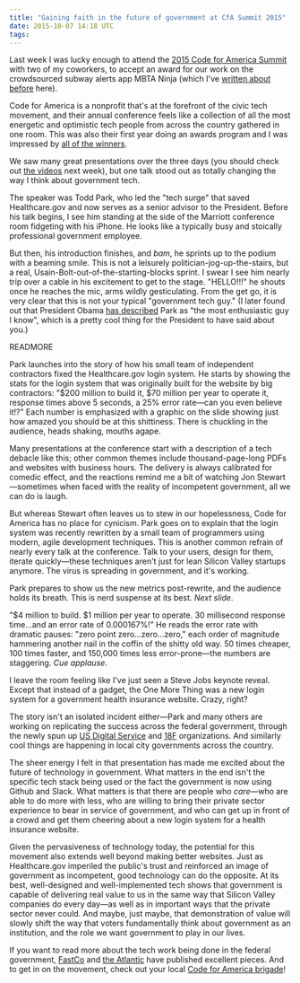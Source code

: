 ```yaml
---
title: "Gaining faith in the future of government at CfA Summit 2015"
date: 2015-10-07 14:18 UTC
tags:
---
```


Last week I was lucky enough to attend the [2015 Code for America Summit](https://www.codeforamerica.org/summit/) with two of my coworkers, to accept an award for our work on the crowdsourced subway alerts app MBTA Ninja (which I've [written about before](http://geoffreylitt.com/2015/02/28/mbta-ninja.html) here).

Code for America is a nonprofit that's at the forefront of the civic tech movement, and their annual conference feels like a collection of all the most energetic and optimistic tech people from across the country gathered in one room. This was also their first year doing an awards program and I was impressed by [all of the winners](http://awards.codeforamerica.org/).

We saw many great presentations over the three days (you should check out [the videos](https://www.codeforamerica.org/summit/) next week), but one talk stood out as totally changing the way I think about government tech.

The speaker was Todd Park, who led the "tech surge" that saved Healthcare.gov and now serves as a senior advisor to the President. Before his talk begins, I see him standing at the side of the Marriott conference room fidgeting with his iPhone. He looks like a typically busy and stoically professional government employee.

But then, his introduction finishes, and *bam*, he sprints up to the podium with a beaming smile. This is not a leisurely politician-jog-up-the-stairs, but a real, Usain-Bolt-out-of-the-starting-blocks sprint. I swear I see him nearly trip over a cable in his excitement to get to the stage. "HELLO!!!" he shouts once he reaches the mic, arms wildly gesticulating. From the get go, it is very clear that this is not your typical "government tech guy." (I later found out that President Obama [has described](http://www.fastcompany.com/3046756/obama-and-his-geeks) Park as "the most enthusiastic guy I know", which is a pretty cool thing for the President to have said about you.)

READMORE

Park launches into the story of how his small team of independent contractors fixed the Healthcare.gov login system. He starts by showing the stats for the login system that was originally built for the website by big contractors: "$200 million to build it, $70 million per year to operate it, response times above 5 seconds, a 25% error rate—can you even believe it!?" Each number is emphasized with a graphic on the slide showing just how amazed you should be at this shittiness. There is chuckling in the audience, heads shaking, mouths agape.

Many presentations at the conference start with a description of a tech debacle like this; other common themes include thousand-page-long PDFs and websites with business hours. The delivery is always calibrated for comedic effect, and the reactions remind me a bit of watching Jon Stewart—sometimes when faced with the reality of incompetent government, all we can do is laugh.

But whereas Stewart often leaves us to stew in our hopelessness, Code for America has no place for cynicism. Park goes on to explain that the login system was recently rewritten by a small team of programmers using modern, agile development techniques. This is another common refrain of nearly every talk at the conference. Talk to your users, design for them, iterate quickly—these techniques aren't just for lean Silicon Valley startups anymore. The virus is spreading in government, and it's working.

Park prepares to show us the new metrics post-rewrite, and the audience holds its breath. This is nerd suspense at its best. _Next slide_.

"$4 million to build. $1 million per year to operate. 30 millisecond response time...and an error rate of 0.000167%!" He reads the error rate with dramatic pauses: "zero point zero...zero...zero," each order of magnitude hammering another nail in the coffin of the shitty old way. 50 times cheaper, 100 times faster, and 150,000 times less error-prone—the numbers are staggering. _Cue applause_.

I leave the room feeling like I've just seen a Steve Jobs keynote reveal. Except that instead of a gadget, the One More Thing was a new login system for a government health insurance website. Crazy, right?

The story isn't an isolated incident either—Park and many others are working on replicating the success across the federal government, through the newly spun up [US Digital Service](https://www.whitehouse.gov/digital/united-states-digital-service) and [18F](https://18f.gsa.gov/) organizations. And similarly cool things are happening in local city governments across the country.

The sheer energy I felt in that presentation has made me excited about the future of technology in government. What matters in the end isn't the specific tech stack being used or the fact the government is now using Github and Slack. What matters is that there are people who _care_—who are able to do more with less, who are willing to bring their private sector experience to bear in service of government, and who can get up in front of a crowd and get them cheering about a new login system for a health insurance website.

Given the pervasiveness of technology today, the potential for this movement also extends well beyond making better websites. Just as Healthcare.gov imperiled the public's trust and reinforced an image of government as incompetent, good technology can do the opposite. At its best, well-designed and well-implemented tech shows that government is capable of delivering real value to us in the same way that Silicon Valley companies do every day—as well as in important ways that the private sector never could. And maybe, just maybe, that demonstration of value will slowly shift the way that voters fundamentally think about government as an institution, and the role we want government to play in our lives.

If you want to read more about the tech work being done in the federal government, [FastCo](http://www.fastcompany.com/3046756/obama-and-his-geeks) and [the Atlantic](http://www.theatlantic.com/technology/archive/2015/07/the-secret-startup-saved-healthcare-gov-the-worst-website-in-america/397784/) have published excellent pieces. And to get in on the movement, check out your local [Code for America brigade](https://www.codeforamerica.org/brigade/)!
